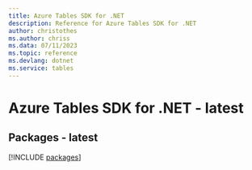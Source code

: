 ```yaml
---
title: Azure Tables SDK for .NET
description: Reference for Azure Tables SDK for .NET
author: christothes
ms.author: chriss
ms.data: 07/11/2023
ms.topic: reference
ms.devlang: dotnet
ms.service: tables
---
```

# Azure Tables SDK for .NET - latest
## Packages - latest
[!INCLUDE [packages](tables-index.md)]